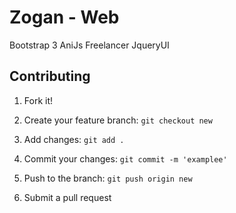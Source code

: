 
# Zogan -  Web

Bootstrap 3
AniJs
Freelancer
JqueryUI

## Contributing

1. Fork it!

2. Create your feature branch: `git checkout new`

4. Add changes: `git add .`

3. Commit your changes: `git commit -m 'examplee'`

4. Push to the branch: `git push origin new`

5. Submit a pull request
